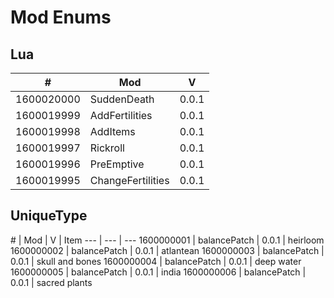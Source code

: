# Mod Enums

## Lua

\# | Mod | V
--- | --- | ---
1600020000 | SuddenDeath | 0.0.1
1600019999 | AddFertilities | 0.0.1
1600019998 | AddItems | 0.0.1
1600019997 | Rickroll | 0.0.1
1600019996 | PreEmptive | 0.0.1
1600019995 | ChangeFertilities | 0.0.1

## UniqueType

\# | Mod | V | Item
--- | --- | ---
1600000001 | balancePatch | 0.0.1 | heirloom
1600000002 | balancePatch | 0.0.1 | atlantean
1600000003 | balancePatch | 0.0.1 | skull and bones
1600000004 | balancePatch | 0.0.1 | deep water
1600000005 | balancePatch | 0.0.1 | india
1600000006 | balancePatch | 0.0.1 | sacred plants
